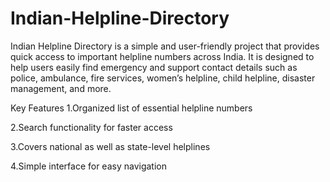 # Indian-Helpline-Directory
Indian Helpline Directory is a simple and user-friendly project that provides quick access to important helpline numbers across India. It is designed to help users easily find emergency and support contact details such as police, ambulance, fire services, women’s helpline, child helpline, disaster management, and more.

Key Features
1.Organized list of essential helpline numbers

2.Search functionality for faster access

3.Covers national as well as state-level helplines

4.Simple interface for easy navigation
